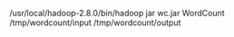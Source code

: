 /usr/local/hadoop-2.8.0/bin/hadoop jar  wc.jar WordCount /tmp/wordcount/input /tmp/wordcount/output
